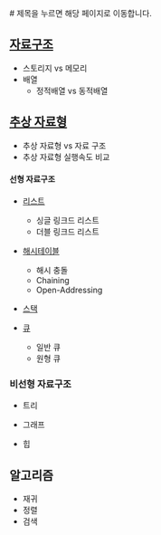 \# 제목을 누르면 해당 페이지로 이동합니다.

## [자료구조](https://github.com/JIKMAN/Algorithm/blob/master/Data-Structure.md)

* 스토리지 vs 메모리
* 배열
    * 정적배열 vs 동적배열

## [추상 자료형](https://github.com/JIKMAN/Algorithm/blob/master/Data-Structure.md)

* 추상 자료형 vs 자료 구조
* 추상 자료형 실행속도 비교

#### 선형 자료구조

* [리스트](https://github.com/JIKMAN/Algorithm/tree/master/list)
    * 싱글 링크드 리스트
    * 더블 링크드 리스트
* [해시테이블](https://github.com/JIKMAN/Algorithm/tree/master/Hash-Table)
    * 해시 충돌
    * Chaining
    * Open-Addressing
* [스택](https://github.com/JIKMAN/Algorithm/blob/master/Data_Structure/README.md)


* [큐](https://github.com/JIKMAN/Algorithm/blob/master/Data_Structure/README.md)
    * 일반 큐
    * 원형 큐



### 비선형 자료구조

* 트리

* 그래프

* 힙

## 알고리즘
* 재귀
* 정렬
* 검색